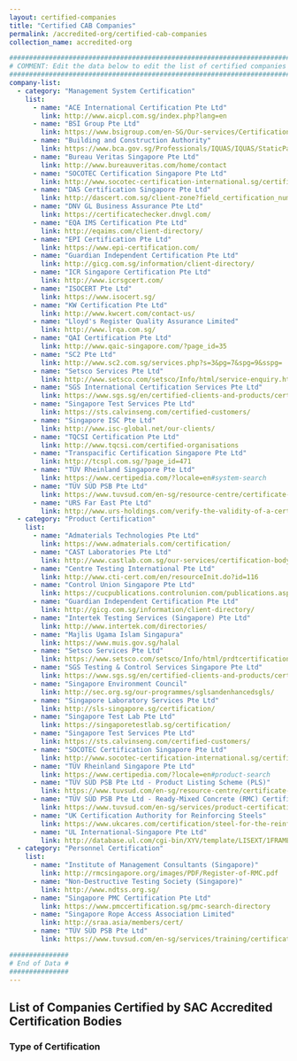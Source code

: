 ```yaml
---
layout: certified-companies
title: "Certified CAB Companies"
permalink: /accredited-org/certified-cab-companies
collection_name: accredited-org

######################################################################################
# COMMENT: Edit the data below to edit the list of certified companies for this page #
######################################################################################
company-list:
  - category: "Management System Certification"
    list:
      - name: "ACE International Certification Pte Ltd"
        link: http://www.aicpl.com.sg/index.php?lang=en
      - name: "BSI Group Pte Ltd"
        link: https://www.bsigroup.com/en-SG/Our-services/Certification/Certificate-and-Client-Directory-search/
      - name: "Building and Construction Authority"
        link: https://www.bca.gov.sg/Professionals/IQUAS/IQUAS/StaticPages/iso_company.aspx?menuID=7
      - name: "Bureau Veritas Singapore Pte Ltd"
        link: http://www.bureauveritas.com/home/contact   
      - name: "SOCOTEC Certification Singapore Pte Ltd"
        link: http://www.socotec-certification-international.sg/certification/certified-companies
      - name: "DAS Certification Singapore Pte Ltd"
        link: http://dascert.com.sg/client-zone?field_certification_number_value=&field_standard_value=All  
      - name: "DNV GL Business Assurance Pte Ltd"
        link: https://certificatechecker.dnvgl.com/ 
      - name: "EQA IMS Certification Pte Ltd"
        link: http://eqaims.com/client-directory/ 
      - name: "EPI Certification Pte Ltd"
        link: https://www.epi-certification.com/  
      - name: "Guardian Independent Certification Pte Ltd"
        link: http://gicg.com.sg/information/client-directory/ 
      - name: "ICR Singapore Certification Pte Ltd"
        link: http://www.icrsgcert.com/ 
      - name: "ISOCERT Pte Ltd"
        link: https://www.isocert.sg/ 
      - name: "KW Certification Pte Ltd"
        link: http://www.kwcert.com/contact-us/   
      - name: "Lloyd's Register Quality Assurance Limited"
        link: http://www.lrqa.com.sg/
      - name: "QAI Certification Pte Ltd"
        link: http://www.qaic-singapore.com/?page_id=35
      - name: "SC2 Pte Ltd"
        link: http://www.sc2.com.sg/services.php?s=3&pg=7&spg=9&sspg=
      - name: "Setsco Services Pte Ltd"
        link: http://www.setsco.com/setsco/Info/html/service-enquiry.html
      - name: "SGS International Certification Services Pte Ltd"
        link: https://www.sgs.sg/en/certified-clients-and-products/certified-client-directory
      - name: "Singapore Test Services Pte Ltd"
        link: https://sts.calvinseng.com/certified-customers/
      - name: "Singapore ISC Pte Ltd"
        link: http://www.isc-global.net/our-clients/
      - name: "TQCSI Certification Pte Ltd"
        link: http://www.tqcsi.com/certified-organisations
      - name: "Transpacific Certification Singapore Pte Ltd"
        link: http://tcspl.com.sg/?page_id=471
      - name: "TÜV Rheinland Singapore Pte Ltd"
        link: https://www.certipedia.com/?locale=en#system-search
      - name: "TÜV SÜD PSB Pte Ltd"
        link: https://www.tuvsud.com/en-sg/resource-centre/certificate-finder/directory-of-management-system-certified-companies
      - name: "URS Far East Pte Ltd"
        link: http://www.urs-holdings.com/verify-the-validity-of-a-certificate
  - category: "Product Certification"
    list:
      - name: "Admaterials Technologies Pte Ltd"
        link: https://www.admaterials.com/certification/
      - name: "CAST Laboratories Pte Ltd"
        link: http://www.castlab.com.sg/our-services/certification-body-for-ready-mixed-concrete/
      - name: "Centre Testing International Pte Ltd"
        link: http://www.cti-cert.com/en/resourceInit.do?id=116
      - name: "Control Union Singapore Pte Ltd"
        link: https://cucpublications.controlunion.com/publications.aspx?Subprogram_ID=1641&Program_ID=1
      - name: "Guardian Independent Certification Pte Ltd"
        link: http://gicg.com.sg/information/client-directory/
      - name: "Intertek Testing Services (Singapore) Pte Ltd"
        link: http://www.intertek.com/directories/
      - name: "Majlis Ugama Islam Singapura"
        link: https://www.muis.gov.sg/halal
      - name: "Setsco Services Pte Ltd"
        link: https://www.setsco.com/setsco/Info/html/prdtcertification.html
      - name: "SGS Testing & Control Services Singapore Pte Ltd"
        link: https://www.sgs.sg/en/certified-clients-and-products/certified-client-directory
      - name: "Singapore Environment Council"
        link: http://sec.org.sg/our-programmes/sglsandenhancedsgls/
      - name: "Singapore Laboratory Services Pte Ltd"
        link: http://sls-singapore.sg/certification/
      - name: "Singapore Test Lab Pte Ltd"
        link: https://singaporetestlab.sg/certification/
      - name: "Singapore Test Services Pte Ltd"
        link: https://sts.calvinseng.com/certified-customers/
      - name: "SOCOTEC Certification Singapore Pte Ltd"
        link: http://www.socotec-certification-international.sg/certification/product-certification  
      - name: "TÜV Rheinland Singapore Pte Ltd"
        link: https://www.certipedia.com/?locale=en#product-search
      - name: "TÜV SÜD PSB Pte Ltd - Product Listing Scheme (PLS)"
        link: https://www.tuvsud.com/en-sg/resource-centre/certificate-finder/product-listing-scheme
      - name: "TÜV SÜD PSB Pte Ltd - Ready-Mixed Concrete (RMC) Certification Scheme"
        link: https://www.tuvsud.com/en-sg/services/product-certification/ready-mixed-concrete-certification-scheme
      - name: "UK Certification Authority for Reinforcing Steels"
        link: https://www.ukcares.com/certification/steel-for-the-reinforcement-of-concrete
      - name: "UL International-Singapore Pte Ltd"
        link: http://database.ul.com/cgi-bin/XYV/template/LISEXT/1FRAME/index.html    
  - category: "Personnel Certification"
    list:
      - name: "Institute of Management Consultants (Singapore)"
        link: http://rmcsingapore.org/images/PDF/Register-of-RMC.pdf
      - name: "Non-Destructive Testing Society (Singapore)"
        link: http://www.ndtss.org.sg/
      - name: "Singapore PMC Certification Pte Ltd"
        link: https://www.pmccertification.sg/pmc-search-directory
      - name: "Singapore Rope Access Association Limited"
        link: http://sraa.asia/members/cert/
      - name: "TÜV SÜD PSB Pte Ltd"
        link: https://www.tuvsud.com/en-sg/services/training/certification-of-persons/singapore-certified-management-consultants

###############
# End of Data #
###############
---
```


<!-- COMMENT: content of page starts here -->
## List of Companies Certified by SAC Accredited Certification Bodies

### Type of Certification

<!-- COMMENT: html code for accordion displaying the list of certified companies is in '_layouts/certified-companies.html' -->
